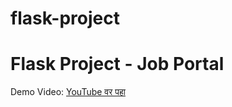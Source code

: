 # flask-project

# Flask Project - Job Portal

Demo Video: [YouTube वर पहा](https://www.youtube.com/watch?v=K108FkvFtfo)

